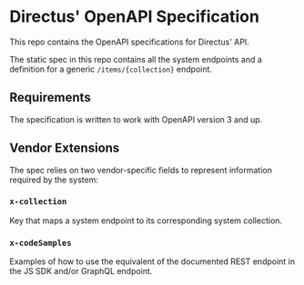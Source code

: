 # Directus' OpenAPI Specification

This repo contains the OpenAPI specifications for Directus' API.

The static spec in this repo contains all the system endpoints and a definition for a generic `/items/{collection}` endpoint.

## Requirements

The specification is written to work with OpenAPI version 3 and up.

## Vendor Extensions

The spec relies on two vendor-specific fields to represent information required by the system:

### `x-collection`

Key that maps a system endpoint to its corresponding system collection. 

### `x-codeSamples`

Examples of how to use the equivalent of the documented REST endpoint in the JS SDK and/or GraphQL endpoint.